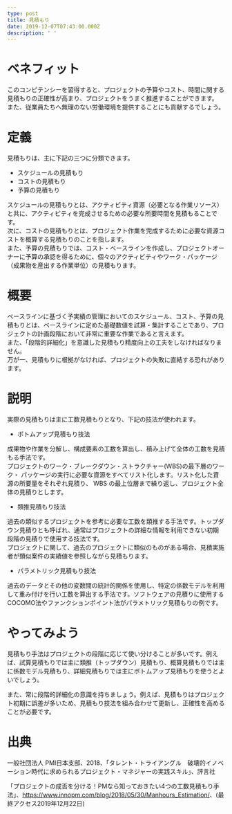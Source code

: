 ```yaml
---
type: post
title: 見積もり
date: 2019-12-07T07:43:00.000Z
description: ' '
---
```

# ベネフィット

このコンピテンシーを習得すると、プロジェクトの予算やコスト、時間に関する見積もりの正確性が高まり、プロジェクトをうまく推進することができます。\
また、従業員たちへ無理のない労働環境を提供することにも貢献するでしょう。

# 定義

見積もりは、主に下記の三つに分類できます。

* スケジュールの見積もり
* コストの見積もり
* 予算の見積もり

スケジュールの見積もりとは、アクティビティ資源（必要となる作業リソース）と共に、アクティビティを完成させるための必要な所要時間を見積もることです。\
次に、コストの見積もりとは、プロジェクト作業を完成するために必要な資源コストを概算する見積もりのことを指します。\
また、予算の見積もりでは、コスト・ベースラインを作成し、プロジェクトオーナーに予算の承認を得るために、個々のアクティビティやワーク・パッケージ（成果物を産出する作業単位）の見積もります。

# 概要

ベースラインに基づく予実績の管理においてのスケジュール、コスト、予算の見積もりとは、ベースラインに定めた基礎数値を試算・集計することであり、プロジェクトの計画段階において非常に重要な作業であると言えます。\
また、「段階的詳細化」を意識した見積もり精度向上の工夫をしなければなりません。\
万が一、見積もりに根拠がなければ、プロジェクトの失敗に直結する恐れがあります。

# 説明

実際の見積もりは主に工数見積もりとなり、下記の技法が使われます。

* ボトムアップ見積もり技法

成果物や作業を分解し、構成要素の工数を算出し、積み上げて全体の工数を見積もる手法です。\
プロジェクトのワーク・ブレークダウン・ストラクチャー(WBS)の最下層のワーク・ パッケージの実行に必要な資源をすべてリスト化します。リスト化した資源の所要量をそれぞれ見積り、 WBS の最上位層まで繰り返し、プロジェクト全体の見積りとします。

* 類推見積もり技法

過去の類似するプロジェクトを参考に必要な工数を類推する手法です。トップダウン見積りとも呼ばれ、通常はプロジェクトの詳細な情報を利用できない初期段階の見積りで使用する技法です。\
プロジェクトに関して、過去のプロジェクトに類似のものがある場合、見積実施者が類似案件の実績値を参照しながら見積もります。

* パラメトリック見積もり技法

過去のデータとその他の変数間の統計的関係を使用し、特定の係数モデルを利用して重み付けを行い工数を算出する手法です。ソフトウェアの見積りに使用するCOCOMO法やファンクションポイント法がパラメトリック見積もりの例です。

# やってみよう

見積もり手法はプロジェクトの段階に応じて使い分けることが多いです。例えば、試算見積もりでは主に類推（トップダウン）見積もり、概算見積もりでは主に係数モデル見積もり、詳細見積もりでは主にボトムアップ見積もりを使うとよいでしょう。

また、常に段階的詳細化の意識を持ちましょう。例えば、見積もりはプロジェクト初期に誤差が多いため、見積もり技法を組み合わせて更新し、正確性を高めることが必要です。

# 出典

一般社団法人 PMI日本支部、2018、「タレント・トライアングル　破壊的イノベーション時代に求められるプロジェクト・マネジャーの実践スキル」、評言社

「プロジェクトの成否を分ける！PMなら知っておきたい4つの工数見積もり手法」、<https://www.innopm.com/blog/2018/05/30/Manhours_Estimation/>、(最終アクセス2019年12月22日)
